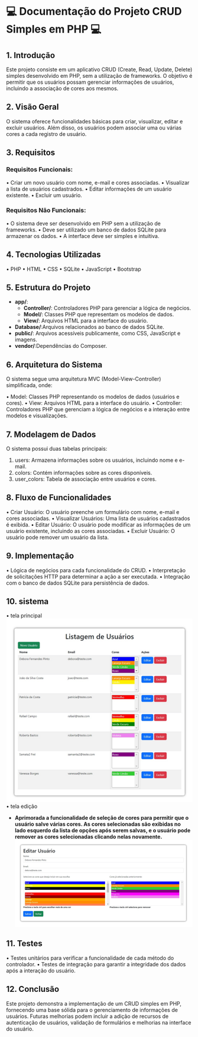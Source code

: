 # :computer: Documentação do Projeto CRUD Simples em PHP  :computer:
## 1. Introdução
Este projeto consiste em um aplicativo CRUD (Create, Read, Update, Delete) simples desenvolvido em PHP, sem a utilização de frameworks. O objetivo é permitir que os usuários possam gerenciar informações de usuários, incluindo a associação de cores aos mesmos.

## 2. Visão Geral
O sistema oferece funcionalidades básicas para criar, visualizar, editar e excluir usuários. Além disso, os usuários podem associar uma ou várias cores a cada registro de usuário.

## 3. Requisitos

### Requisitos Funcionais:
• Criar um novo usuário com nome, e-mail e cores associadas.
• Visualizar a lista de usuários cadastrados.
• Editar informações de um usuário existente.
• Excluir um usuário.

### Requisitos Não Funcionais:
• O sistema deve ser desenvolvido em PHP sem a utilização de frameworks.
• Deve ser utilizado um banco de dados SQLite para armazenar os dados.
• A interface deve ser simples e intuitiva.

## 4. Tecnologias Utilizadas
• PHP
• HTML
• CSS
• SQLite
• JavaScript
• Bootstrap

## 5. Estrutura do Projeto
- **app/**:
  - **Controller/**: Controladores PHP para gerenciar a lógica de negócios.
  - **Model/**: Classes PHP que representam os modelos de dados.
  - **View/**: Arquivos HTML para a interface do usuário.
- **Database/**:Arquivos relacionados ao banco de dados SQLite.
- **public/**: Arquivos acessíveis publicamente, como CSS, JavaScript e imagens.
- **vendor/**:Dependências do Composer.
 
## 6. Arquitetura do Sistema

O sistema segue uma arquitetura MVC (Model-View-Controller) simplificada, onde:

• Model: Classes PHP representando os modelos de dados (usuários e cores).
• View: Arquivos HTML para a interface do usuário.
• Controller: Controladores PHP que gerenciam a lógica de negócios e a interação entre modelos e visualizações.

## 7. Modelagem de Dados
O sistema possui duas tabelas principais:

1. users: Armazena informações sobre os usuários, incluindo nome e e-mail.
2. colors: Contém informações sobre as cores disponíveis.
3. user_colors: Tabela de associação entre usuários e cores.

## 8. Fluxo de Funcionalidades
• Criar Usuário: O usuário preenche um formulário com nome, e-mail e cores associadas.
• Visualizar Usuários: Uma lista de usuários cadastrados é exibida.
• Editar Usuário: O usuário pode modificar as informações de um usuário existente, incluindo as cores associadas.
• Excluir Usuário: O usuário pode remover um usuário da lista.

## 9. Implementação
• Lógica de negócios para cada funcionalidade do CRUD.
• Interpretação de solicitações HTTP para determinar a ação a ser executada.
• Integração com o banco de dados SQLite para persistência de dados.

## 10. sistema
• tela principal
![Disegna](https://raw.githubusercontent.com/simonedisegna/crud-simples/main/public/img/principal.jpg)
• tela edição
- **Aprimorada a funcionalidade de seleção de cores para permitir que o usuário salve várias cores. As cores selecionadas são exibidas no lado esquerdo da lista de opções após serem salvas, e o usuário pode remover as cores selecionadas clicando nelas novamente.**
![Disegna](https://raw.githubusercontent.com/simonedisegna/crud-simples/main/public/img/edicao.jpg)

## 11. Testes
• Testes unitários para verificar a funcionalidade de cada método do controlador.
• Testes de integração para garantir a integridade dos dados após a interação do usuário.

## 12. Conclusão
Este projeto demonstra a implementação de um CRUD simples em PHP, fornecendo uma base sólida para o gerenciamento de informações de usuários. Futuras melhorias podem incluir a adição de recursos de autenticação de usuários, validação de formulários e melhorias na interface do usuário.

